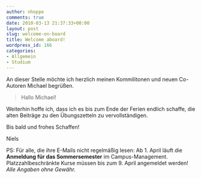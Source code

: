 ```yaml
---
author: nhoppe
comments: true
date: 2010-03-13 21:37:33+00:00
layout: post
slug: welcome-on-board
title: Welcome aboard!
wordpress_id: 166
categories:
- Allgemein
- Studium
---
```


An dieser Stelle möchte ich herzlich meinen Kommilitonen und neuen Co-Autoren Michael begrüßen.



<blockquote>Hallo Michael!</blockquote>



Weiterhin hoffe ich, dass ich es bis zum Ende der Ferien endlich schaffe, die alten Beiträge zu den Übungszetteln zu vervollständigen.

Bis bald und frohes Schaffen!

Niels


PS: Für alle, die ihre E-Mails nicht regelmäßig lesen: Ab 1. April läuft die **Anmeldung für das Sommersemester** im Campus-Management. Platzzahlbeschränkte Kurse müssen bis zum 9. April angemeldet werden! _Alle Angaben ohne Gewähr._
